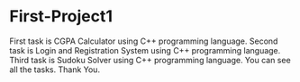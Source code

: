 # First-Project1
First task is CGPA Calculator using C++ programming language.
Second task is Login and Registration System using C++ programming language.
Third task is Sudoku Solver using C++ programming language.
You can see all the tasks.
Thank You.
